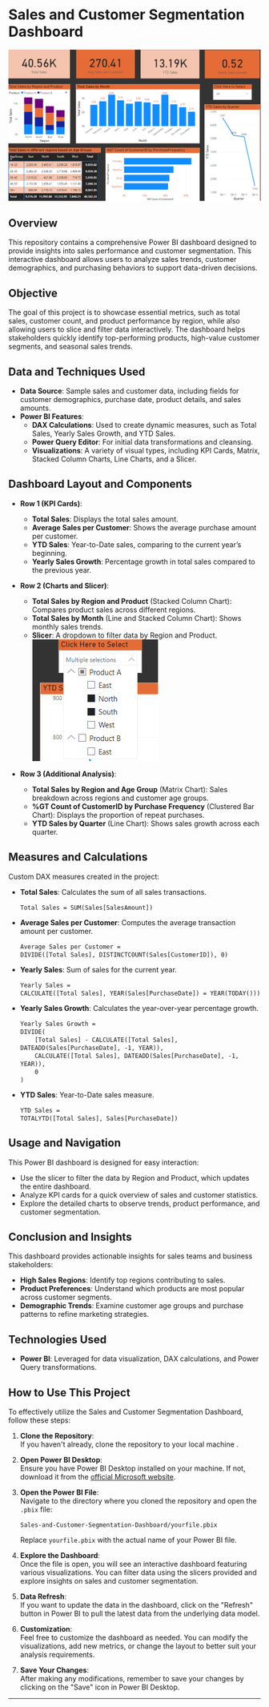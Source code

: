 # Sales and Customer Segmentation Dashboard
![Dashboard Overview](images/Dashboard.png)
## Overview
This repository contains a comprehensive Power BI dashboard designed to provide insights into sales performance and customer segmentation. This interactive dashboard allows users to analyze sales trends, customer demographics, and purchasing behaviors to support data-driven decisions.

## Objective
The goal of this project is to showcase essential metrics, such as total sales, customer count, and product performance by region, while also allowing users to slice and filter data interactively. The dashboard helps stakeholders quickly identify top-performing products, high-value customer segments, and seasonal sales trends.

## Data and Techniques Used

- **Data Source**: Sample sales and customer data, including fields for customer demographics, purchase date, product details, and sales amounts.
- **Power BI Features**:
   - **DAX Calculations**: Used to create dynamic measures, such as Total Sales, Yearly Sales Growth, and YTD Sales.
   - **Power Query Editor**: For initial data transformations and cleansing.
   - **Visualizations**: A variety of visual types, including KPI Cards, Matrix, Stacked Column Charts, Line Charts, and a Slicer.

## Dashboard Layout and Components

- **Row 1 (KPI Cards)**:
  - **Total Sales**: Displays the total sales amount.
  - **Average Sales per Customer**: Shows the average purchase amount per customer.
  - **YTD Sales**: Year-to-Date sales, comparing to the current year’s beginning.
  - **Yearly Sales Growth**: Percentage growth in total sales compared to the previous year.

- **Row 2 (Charts and Slicer)**:
  - **Total Sales by Region and Product** 
  (Stacked Column Chart): Compares product sales across different 
  regions.
  - **Total Sales by Month** (Line and Stacked Column Chart): 
  Shows monthly sales trends.
  - **Slicer**: A dropdown to filter data by 
  Region and Product.
![Slicer Image](images/Slicer.png)
- **Row 3 (Additional Analysis)**:
  - **Total Sales by Region and Age Group** (Matrix Chart): Sales breakdown across regions and customer age groups.
  - **%GT Count of CustomerID by Purchase Frequency** (Clustered Bar Chart): Displays the proportion of repeat purchases.
  - **YTD Sales by Quarter** (Line Chart): Shows sales growth across each quarter.

## Measures and Calculations
Custom DAX measures created in the project:

- **Total Sales**: Calculates the sum of all sales transactions.
    ```DAX
    Total Sales = SUM(Sales[SalesAmount])
    ```

- **Average Sales per Customer**: Computes the average transaction amount per customer.
    ```DAX
    Average Sales per Customer = 
    DIVIDE([Total Sales], DISTINCTCOUNT(Sales[CustomerID]), 0)
    ```

- **Yearly Sales**: Sum of sales for the current year.
    ```DAX
    Yearly Sales = 
    CALCULATE([Total Sales], YEAR(Sales[PurchaseDate]) = YEAR(TODAY()))
    ```

- **Yearly Sales Growth**: Calculates the year-over-year percentage growth.
    ```DAX
    Yearly Sales Growth = 
    DIVIDE(
        [Total Sales] - CALCULATE([Total Sales], DATEADD(Sales[PurchaseDate], -1, YEAR)), 
        CALCULATE([Total Sales], DATEADD(Sales[PurchaseDate], -1, YEAR)), 
        0
    )
    ```

- **YTD Sales**: Year-to-Date sales measure.
    ```DAX
    YTD Sales = 
    TOTALYTD([Total Sales], Sales[PurchaseDate])
    ```


## Usage and Navigation
This Power BI dashboard is designed for easy interaction:
- Use the slicer to filter the data by Region and Product, which updates the entire dashboard.
- Analyze KPI cards for a quick overview of sales and customer statistics.
- Explore the detailed charts to observe trends, product performance, and customer segmentation.

## Conclusion and Insights
This dashboard provides actionable insights for sales teams and business stakeholders:
- **High Sales Regions**: Identify top regions contributing to sales.
- **Product Preferences**: Understand which products are most popular across customer segments.
- **Demographic Trends**: Examine customer age groups and purchase patterns to refine marketing strategies.

## Technologies Used
- **Power BI**: Leveraged for data visualization, DAX calculations, and Power Query transformations.

## How to Use This Project

To effectively utilize the Sales and Customer Segmentation Dashboard, follow these steps:

1. **Clone the Repository**:  
   If you haven't already, clone the repository to your local machine .

2. **Open Power BI Desktop**:  
   Ensure you have Power BI Desktop installed on your machine. If not, download it from the [official Microsoft website](https://powerbi.microsoft.com/desktop/).

3. **Open the Power BI File**:  
   Navigate to the directory where you cloned the repository and open the `.pbix` file:  
   ```plaintext
   Sales-and-Customer-Segmentation-Dashboard/yourfile.pbix
   ```  
   Replace `yourfile.pbix` with the actual name of your Power BI file.

4. **Explore the Dashboard**:  
   Once the file is open, you will see an interactive dashboard featuring various visualizations. You can filter data using the slicers provided and explore insights on sales and customer segmentation.

5. **Data Refresh**:  
   If you want to update the data in the dashboard, click on the "Refresh" button in Power BI to pull the latest data from the underlying data model.

6. **Customization**:  
   Feel free to customize the dashboard as needed. You can modify the visualizations, add new metrics, or change the layout to better suit your analysis requirements.

7. **Save Your Changes**:  
   After making any modifications, remember to save your changes by clicking on the "Save" icon in Power BI Desktop.

---
